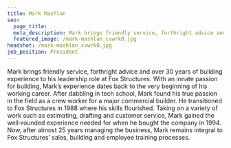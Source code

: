```yaml
---
title: Mark Mashlan
seo:
  page_title:
  meta_description: Mark brings friendly service, forthright advice and over 30 years of building experience to his leadership role at Fox Structures.
  featured_image: /mark-mashlan_cvwrk0.jpg
headshot: /mark-mashlan_cvwrk0.jpg
job_position: President
---
```


Mark brings friendly service, forthright advice and over 30 years of building experience to his leadership role at Fox Structures. With an innate passion for building, Mark’s experience dates back to the very beginning of his working career. After dabbling in tech school, Mark found his true passion in the field as a crew worker for a major commercial builder. He transitioned to Fox Structures in 1988 where his skills flourished. Taking on a variety of work such as estimating, drafting and customer service, Mark gained the well-rounded experience needed for when he bought the company in 1994. Now, after almost 25 years managing the business, Mark remains integral to Fox Structures’ sales, building and employee training processes.
